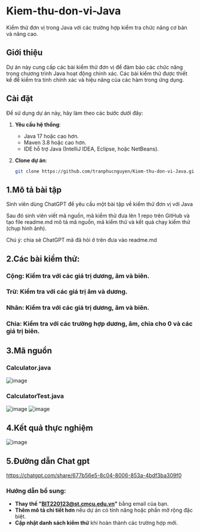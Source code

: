 # Kiem-thu-don-vi-Java
Kiểm thử đơn vị trong Java với các trường hợp kiểm tra chức năng cơ bản và nâng cao.

## Giới thiệu
Dự án này cung cấp các bài kiểm thử đơn vị để đảm bảo các chức năng trong chương trình Java hoạt động chính xác. Các bài kiểm thử được thiết kế để kiểm tra tính chính xác và hiệu năng của các hàm trong ứng dụng.

## Cài đặt
Để sử dụng dự án này, hãy làm theo các bước dưới đây:

1. **Yêu cầu hệ thống**:
   - Java 17 hoặc cao hơn.
   - Maven 3.8 hoặc cao hơn.
   - IDE hỗ trợ Java (IntelliJ IDEA, Eclipse, hoặc NetBeans).

2. **Clone dự án**:
   ```bash
   git clone https://github.com/tranphucnguyen/Kiem-thu-don-vi-Java.git


## 1.Mô tả bài tập
  Sinh viên dùng ChatGPT để yêu cầu một bài tập về kiểm thử đơn vị với Java

  Sau đó sinh viên viết mã nguồn, mã kiểm thử đưa lên 1 repo trên GitHub và tạo file readme.md mô tả mã nguồn, mã kiểm thử và kết quả chạy kiểm thử (chụp hình ảnh).
  
  Chú ý: chia sẻ ChatGPT mã đã hỏi ở trên đưa vào readme.md 
## 2.Các bài kiểm thử:
### Cộng: Kiểm tra với các giá trị dương, âm và biên.
### Trừ: Kiểm tra với các giá trị âm và dương.
### Nhân: Kiểm tra với các giá trị dương, âm và biên.
### Chia: Kiểm tra với các trường hợp dương, âm, chia cho 0 và các giá trị biên.
## 3.Mã nguồn
### Calculator.java
![image](https://github.com/user-attachments/assets/e611c698-5fe7-4127-b477-1259ccf18945)

### CalculatorTest.java
![image](https://github.com/user-attachments/assets/935eecb9-5644-49d7-85b3-d7ef636c22a7)
![image](https://github.com/user-attachments/assets/ac95a5de-68df-442d-ae56-467232671701)

## 4.Kết quả thực nghiệm
![image](https://github.com/user-attachments/assets/5d530fba-0f7b-457c-82be-b1bf1801e59e)
## 5.Đường dẫn Chat gpt
https://chatgpt.com/share/677b56e5-8c04-8006-853a-4bdf3ba309f0
### Hướng dẫn bổ sung:
- **Thay thế "BIT220123@st.cmcu.edu.vn"** bằng email của bạn.
- **Thêm mô tả chi tiết hơn** nếu dự án có tính năng hoặc phần mở rộng đặc biệt.
- **Cập nhật danh sách kiểm thử** khi hoàn thành các trường hợp mới. 



